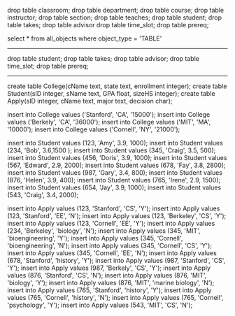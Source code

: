 drop table classroom;
drop table department;
drop table course;
drop table instructor;
drop table section;
drop table teaches;
drop table student;
drop table takes;
drop table advisor
drop table time_slot;
drop table prereq;

select * from all_objects where object_type = 'TABLE'

----

drop table student;
drop table takes;
drop table advisor;
drop table time_slot;
drop table prereq;





------

create table College(cName text, state text, enrollment integer);
create table Student(sID integer, sName text, GPA float, sizeHS integer);
create table Apply(sID integer, cName text, major text, decision char);

insert into College values ('Stanford', 'CA', '15000');
insert into College values ('Berkely', 'CA', '36000');
insert into College values ('MIT', 'MA', '10000');
insert into College values ('Cornell', 'NY', '21000');

insert into Student values (123, 'Amy', 3.9, 1000);
insert into Student values (234, 'Bob', 3.6,1500 );
insert into Student values (345, 'Craig', 3.5, 500);
insert into Student values (456, 'Doris', 3.9, 1000);
insert into Student values (567, 'Edward', 2.9, 2000);
insert into Student values (678, 'Fay', 3.8, 2800);
insert into Student values (987, 'Gary', 3.4, 800);
insert into Student values (876, 'Helen', 3.9, 400);
insert into Student values (765, 'Irene', 2.9, 1500);
insert into Student values (654, 'Jay', 3.9, 1000);
insert into Student values (543, 'Craig', 3.4, 2000);

insert into Apply values (123, 'Stanford', 'CS', 'Y');
insert into Apply values (123, 'Stanford', 'EE', 'N');
insert into Apply values (123, 'Berkeley', 'CS', 'Y');
insert into Apply values (123, 'Cornell', 'EE', 'Y');
insert into Apply values (234, 'Berkeley', 'biology', 'N');
insert into Apply values (345, 'MIT', 'bioengineering', 'Y');
insert into Apply values (345, 'Cornell', 'bioengineering', 'N');
insert into Apply values (345, 'Cornell', 'CS', 'Y');
insert into Apply values (345, 'Cornell', 'EE', 'N');
insert into Apply values (678, 'Stanford', 'history', 'Y');
insert into Apply values (987, 'Stanford', 'CS', 'Y');
insert into Apply values (987, 'Berkely', 'CS', 'Y');
insert into Apply values (876, 'Stanford', 'CS', 'N');
insert into Apply values (876, 'MIT', 'biology', 'Y');
insert into Apply values (876, 'MIT', 'marine biology', 'N');
insert into Apply values (765, 'Stanford', 'history', 'Y');
insert into Apply values (765, 'Cornell', 'history', 'N');
insert into Apply values (765, 'Cornell', 'psychology', 'Y');
insert into Apply values (543, 'MIT', 'CS', 'N');